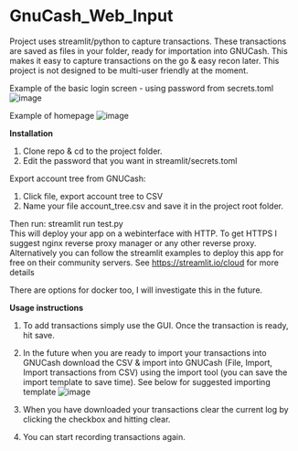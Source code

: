 # GnuCash_Web_Input
Project uses streamlit/python to capture transactions. These transactions are saved as files in your folder, ready for importation into GNUCash. This makes it easy to capture transactions on the go & easy recon later. This project is not designed to be multi-user friendly at the moment. 


Example of the basic login screen - using password from secrets.toml
![image](https://github.com/Mugl3/GnuCash_Web_Input/assets/65000615/6a7ea632-f589-48cc-92a0-9f7e940acd99)

Example of homepage
![image](https://github.com/Mugl3/GnuCash_Web_Input/assets/65000615/ed9164cd-8c57-4541-bc4a-09ab987279fb)

**Installation**
1. Clone repo & cd to the project folder.
2. Edit the password that you want in streamlit/secrets.toml

Export account tree from GNUCash:
1. Click file, export account tree to CSV
2. Name your file account_tree.csv and save it in the project root folder.

Then run: streamlit run test.py  
This will deploy your app on a webinterface with HTTP. To get HTTPS I suggest nginx reverse proxy manager or any other reverse proxy. 
Alternatively you can follow the streamlit examples to deploy this app for free on their community servers.
See https://streamlit.io/cloud for more details

There are options for docker too, I will investigate this in the future. 
   
**Usage instructions**
1. To add transactions simply use the GUI. Once the transaction is ready, hit save.
2. In the future when you are ready to import your transactions into GNUCash download the CSV & import into GNUCash (File, Import, Import transactions from CSV) using the import tool (you can save the import template to save time).
   See below for suggested importing template
![image](https://github.com/Mugl3/GnuCash_Web_Input/assets/65000615/f7ec017a-1e24-4dfb-a1c5-78f67dedec63)

4. When you have downloaded your transactions clear the current log by clicking the checkbox and hitting clear. 
5. You can start recording transactions again.

